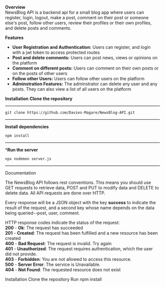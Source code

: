 **Overview** <br>
NewsBlog API is a backend api for a small blog app where users can register, login, logout, make a post, comment on 
their post or someone else's post, follow other users, review their profiles or their own profiles, and delete posts
and comments.

**Features**
* **User Registration and Authentication:** Users can register, and login with a jwt token to access protected routes
* **Post and delete comments:** Users can post news, views or opinions on the platform
* **Comment on different posts:** Users can comment on their own posts or on the posts of other users
* **Follow other Users:** Users can follow other users on the platform
* **Adminstration Features:** The adminstrator can delete any user and any posts. They can also view a list of all users on the platform
 
**Installation**
**Clone the repository**
<hr style="border: none; border-top: 1px solid #ccc;" />

```
git clone https://github.com/Davies-Magare/NewsBlog-API.git
```
<hr style="border: none; border-top: 1px solid #ccc;" />

**Install dependencies**
``` 
npm install
```
<hr style="border: none; border-top: 1px solid #ccc;" />

***Run the server**
```
npx nodemon server.js
```
<hr style="border: none; border-top: 1px solid #ccc;" />


Documentation

The NewsBlog API follows rest conventions. This means you should use GET requests to retrieve data, POST and PUT to modify data and DELETE
to delete data. All API requests are done over HTTP.

Every response will be a JSON object with the key **success** to indicate the result of the request, and a second key whose name depends on
the data being queried--post, user, comment.

HTTP response codes indicate the status of the request:  
**200** - **Ok**: The request has succeeded  
**201** - **Created**: The request has been fulfilled and a new resource has been created  
**400** - **Bad Request**: The request is invalid. Try again  
**401** - **Unauthorized**:  The request requires authentication, which the user did not provide.  
**403** - **Forbidden**: You are not allowed to access this resource.  
**500** - **Server Error**: The service is Unavailable.  
**404** - **Not Found**: The requested resource does not exist  

Installation
Clone the repository
Run npm install


